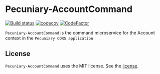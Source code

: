 # Pecuniary-AccountCommand

[![Build status](https://ci.appveyor.com/api/projects/status/fpiekn1niquf4ng2?svg=true)](https://ci.appveyor.com/project/eric-bach/pecuniary-accountcommand)
[![codecov](https://codecov.io/gh/eric-bach/Pecuniary-AccountCommand/branch/master/graph/badge.svg)](https://codecov.io/gh/eric-bach/Pecuniary-AccountCommand)
[![CodeFactor](https://www.codefactor.io/repository/github/eric-bach/pecuniary-accountcommand/badge)](https://www.codefactor.io/repository/github/eric-bach/pecuniary-accountcommand)

`Pecuniary-AccountCommand` is the command microservice for the Account context in the `Pecuniary CQRS application`

## License

`Pecuniary-AccountCommand` uses the MIT license. See the [license](https://github.com/eric-bach/Pecuniary-AccountCommand/blob/master/LICENSE).
